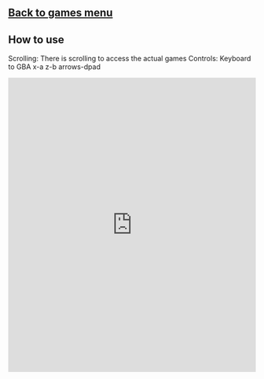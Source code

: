 ## [Back to games menu](https://simatalk.github.io/games)

## How to use

Scrolling: There is scrolling to access the actual games
Controls: Keyboard to GBA   x-a   z-b   arrows-dpad
<iframe src="https://jsemu2.github.io/gba" width="100%" height="600" frameborder="0" scrolling="yes"></iframe>
